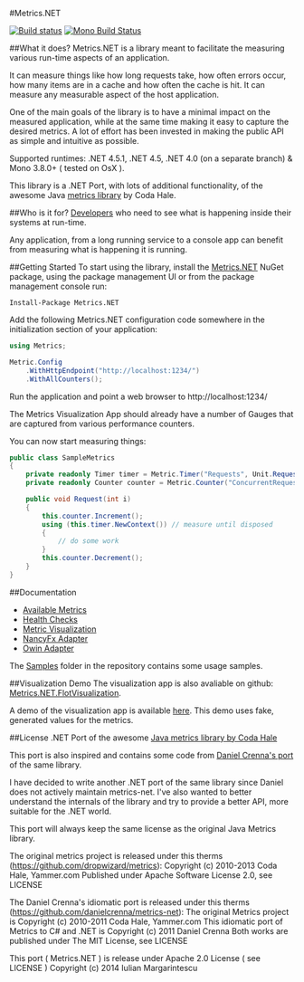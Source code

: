 #Metrics.NET

[![Build status](https://ci.appveyor.com/api/projects/status/m6ng7uml4wqm3ni2)](https://ci.appveyor.com/project/etishor/metrics-net)
[![Mono Build Status](https://api.travis-ci.org/etishor/Metrics.NET.svg)](https://travis-ci.org/etishor/Metrics.NET)

##What it does?
Metrics.NET is a library meant to facilitate the measuring various run-time aspects of an application.

It can measure things like how long requests take, how often errors occur, how many items are in a cache and how often the cache is hit. It can measure any measurable aspect of the host application.

One of the main goals of the library is to have a minimal impact on the measured application, while at the same time making it easy to capture the desired metrics. A lot of effort has been invested in making the public API as simple and intuitive as possible.

Supported runtimes: .NET 4.5.1, .NET 4.5, .NET 4.0 (on a separate branch) & Mono 3.8.0+ ( tested on OsX ).

This library is a .NET Port, with lots of additional functionality, of the awesome Java [metrics library](https://github.com/dropwizard/metrics) by Coda Hale.

##Who is it for?
[Developers](https://www.youtube.com/watch?v=8To-6VIJZRE) who need to see what is happening inside their systems at run-time. 

Any application, from a long running service to a console app can benefit from measuring what is happening it is running. 

##Getting Started
To start using the library, install the [Metrics.NET](https://www.nuget.org/packages/Metrics.NET/) NuGet package, using the package management UI or from the package management console run:

    Install-Package Metrics.NET

Add the following Metrics.NET configuration code somewhere in the initialization section of your application:

```csharp
using Metrics;

Metric.Config
    .WithHttpEndpoint("http://localhost:1234/")
    .WithAllCounters();
```

Run the application and point a web browser to http://localhost:1234/ 

The Metrics Visualization App should already have a number of Gauges that are captured from various performance counters.

You can now start measuring things: 

```csharp
public class SampleMetrics
{
    private readonly Timer timer = Metric.Timer("Requests", Unit.Requests);
    private readonly Counter counter = Metric.Counter("ConcurrentRequests", Unit.Requests);

    public void Request(int i)
    {
        this.counter.Increment();
        using (this.timer.NewContext()) // measure until disposed
        {
            // do some work
        }
        this.counter.Decrement();
    }
}
```

##Documentation

* [Available Metrics](https://github.com/etishor/Metrics.NET/wiki/Available-Metrics)
* [Health Checks](https://github.com/etishor/Metrics.NET/wiki/Health-Checks)
* [Metric Visualization](https://github.com/etishor/Metrics.NET/wiki/Metrics-Visualization)
* [NancyFx Adapter](https://github.com/etishor/Metrics.NET/wiki/NancyFX-Metrics-Adapter)
* [Owin Adapter](https://github.com/etishor/Metrics.NET/wiki/OWIN-Metrics-Adapter)

The [Samples](https://github.com/etishor/Metrics.NET/tree/master/Samples) folder in the repository contains some usage samples.

##Visualization Demo
The visualization app is also avaliable on github: [Metrics.NET.FlotVisualization](https://github.com/etishor/Metrics.NET.FlotVisualization). 

A demo of the visualization app is available [here](http://www.erata.net/Metrics.NET/demo/). This demo uses fake, generated values for the metrics.

##License
.NET Port of the awesome [Java metrics library by Coda Hale](https://github.com/dropwizard/metrics)

This port is also inspired and contains some code from [Daniel Crenna's port](https://github.com/danielcrenna/metrics-net) of the same library.

I have decided to write another .NET port of the same library since Daniel does not actively maintain metrics-net. 
I've also wanted to better understand the internals of the library and try to provide a better API, more suitable for the .NET world.

This port will always keep the same license as the original Java Metrics library.

The original metrics project is released under this therms (https://github.com/dropwizard/metrics):
Copyright (c) 2010-2013 Coda Hale, Yammer.com
Published under Apache Software License 2.0, see LICENSE

The Daniel Crenna's idiomatic port is released under this therms (https://github.com/danielcrenna/metrics-net):
The original Metrics project is Copyright (c) 2010-2011 Coda Hale, Yammer.com
This idiomatic port of Metrics to C# and .NET is Copyright (c) 2011 Daniel Crenna
Both works are published under The MIT License, see LICENSE

This port ( Metrics.NET ) is release under Apache 2.0 License ( see LICENSE ) 
Copyright (c) 2014 Iulian Margarintescu


